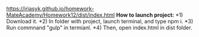 https://iriasyk.github.io/homework-MateAcademy/Homework12/dist/index.html
**How to launch project:**
      *1) Download it.
      *2) In folder with project, launch terminal, and type npm i.
      *3) Run commnand "gulp" in termianl.
      *4) Then, open index.html in dist folder.
